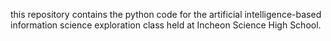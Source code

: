 this repository contains the python code for the artificial intelligence-based information science exploration class held at Incheon Science High School.
